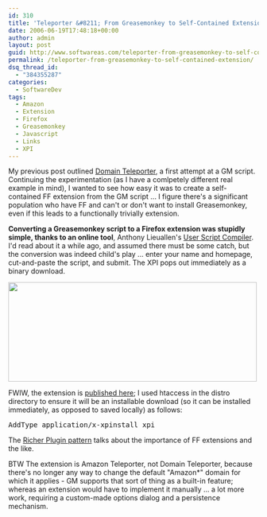 ```yaml
---
id: 310
title: 'Teleporter &#8211; From Greasemonkey to Self-Contained Extension'
date: 2006-06-19T17:48:18+00:00
author: admin
layout: post
guid: http://www.softwareas.com/teleporter-from-greasemonkey-to-self-contained-extension
permalink: /teleporter-from-greasemonkey-to-self-contained-extension/
dsq_thread_id:
  - "384355287"
categories:
  - SoftwareDev
tags:
  - Amazon
  - Extension
  - Firefox
  - Greasemonkey
  - Javascript
  - Links
  - XPI
---
```

<p>My previous post outlined <a href="http://www.softwareas.com/domain-teleporter-greasemonkey-script">Domain Teleporter</a>, a first attempt at a GM script. Continuing the experimentation (as I have a comlpetely different real example in mind), I wanted to see how easy it was to create a self-contained FF extension from the GM script ... I figure there's a significant population who have FF and can't or don't want to install Greasemonkey, even if this leads to a functionally trivially extension.

<p><b>Converting a Greasemonkey script to a Firefox extension was stupidly simple, thanks to an online tool</b>, Anthony Lieuallen's <a href="http://www.arantius.com/misc/greasemonkey/script-compiler.php">User Script Compiler</a>. I'd read about it a while ago, and assumed there must be   some catch, but the conversion was indeed child's play ... enter your name and homepage, cut-and-paste the script, and submit. The XPI pops out immediately as a binary download.

<a href="http://www.arantius.com/misc/greasemonkey/script-compiler.php"><img width="500" height="200" src="http://img410.imageshack.us/img410/9343/teleporterextension4do.png"></a>

<p>FWIW, the extension is <a href="http://mahemoff.com/project/teleporter/">published here</a>; I used htaccess in the distro directory to ensure it will be an installable download (so it can be installed immediately, as opposed to saved locally) as follows:
<pre>
AddType application/x-xpinstall xpi
</pre>

The <a href="http://ajaxpatterns.org/Richer_Plugin">Richer Plugin pattern</a> talks about the importance of FF extensions and the like.

BTW The extension is Amazon Teleporter, not Domain Teleporter, because there's no longer any way to change the default "Amazon*" domain for which it applies - GM supports that sort of thing as a built-in feature; whereas an extension would have to implement it manually ... a lot more work, requiring a  custom-made options dialog and a persistence mechanism.